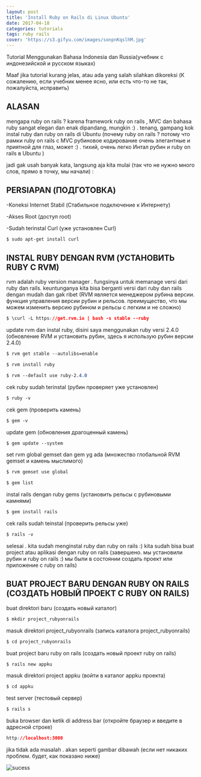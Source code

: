 ```yaml
---
layout: post
title: 'Install Ruby on Rails di Linux Ubuntu'
date: 2017-04-18
categories: tutorials
tags: ruby rails
cover: 'https://s3.gifyu.com/images/sonpnKqslhM.jpg'
---
```


Tutorial Menggunakan Bahasa Indonesia dan Russia(учебник с индонезийской и русском языках)

Maaf jika tutorial kurang jelas, atau ada yang salah silahkan dikoreksi (К сожалению, если учебник менее ясно, или есть что-то не так, пожалуйста, исправить)

## ALASAN
mengapa ruby on rails ?  karena framework ruby on rails , MVC dan bahasa ruby sangat elegan dan enak dipandang, mungkin :) . tenang, gampang kok instal ruby dan ruby on rails di Ubuntu 
(почему ruby on rails ? потому что рамки ruby on rails с MVC рубиновое кодирование очень элегантные и приятной для глаз, может :) . тихий, очень легко Интал рубин и ruby on rails в Ubuntu ) 

jadi gak usah banyak kata, langsung aja kita mulai (так что не нужно много слов, прямо в точку, мы начали) : 

## PERSIAPAN (ПОДГОТОВКА) 
-Koneksi Internet Stabil (Стабильное подключение к Интернету)

-Akses Root (доступ root)

-Sudah terinstal Curl (уже установлен Curl)

```css
$ sudo apt-get install curl
```


## INSTAL RUBY DENGAN RVM (УСТАНОВИТЬ RUBY С RVM)  
rvm adalah ruby version manager . fungsinya untuk memanage versi dari ruby dan rails. 
keuntunganya kita bisa berganti versi dari ruby dan rails dengan mudah dan gak ribet (RVM является менеджером рубина версии. функция управления версии рубин и рельсов. 
преимущество, что мы можем изменить версию рубином и рельсы с легким и не сложно)
```css
$ \curl -L https://get.rvm.io | bash -s stable --ruby
```


update rvm dan instal ruby, disini saya menggunakan ruby versi 2.4.0 (обновление RVM и установить рубин, здесь я использую рубин версии 2.4.0)
```css
$ rvm get stable --autolibs=enable
```  
```css
$ rvm install ruby
```  
```css
$ rvm --default use ruby-2.4.0
``` 


cek ruby sudah terinstal (рубин проверяет уже установлен)
```css
$ ruby -v
``` 


cek gem (проверить камень)
```css
$ gem -v
``` 


update gem (обновления драгоценный камень)
```css
$ gem update --system
``` 


set rvm global gemset dan gem yg ada (множество глобальной RVM gemset и камень мыслимого)
```css
$ rvm gemset use global
```  
```css
$ gem list
``` 


instal rails dengan ruby gems (установить рельсы с рубиновыми камнями)
```css
$ gem install rails
``` 
    
cek rails sudah teinstal (проверить рельсы уже)
```css
$ rails -v
``` 

selesai . kita sudah menginstal ruby dan ruby on rails :) 
kita sudah bisa buat project atau aplikasi dengan ruby on rails 
(завершено. мы установили рубин и ruby on rails :) 
мы были в состоянии создать проект или приложение с ruby on rails) 


## BUAT PROJECT BARU DENGAN RUBY ON RAILS (СОЗДАТЬ НОВЫЙ ПРОЕКТ С RUBY ON RAILS)  

buat direktori baru (создать новый каталог)
```css
$ mkdir project_rubyonrails
``` 


masuk direktori project_rubyonrails (запись каталога project_rubyonrails)
```css
$ cd project_rubyonrails
``` 


buat project baru ruby on rails (создать новый проект ruby on rails)
```css
$ rails new appku
``` 


masuk direktori project appku (войти в каталог appku проекта)
```css
$ cd appku
``` 


test server (тестовый сервер)
```css
$ rails s
``` 


buka browser dan ketik di address bar (откройте браузер и введите в адресной строке)
```css
http://localhost:3000
``` 

jika tidak ada masalah . akan seperti gambar dibawah (если нет никаких проблем. будет, как показано ниже) 


![sucess](https://s3.gifyu.com/images/eNjSzlZ8UOw.jpg)




